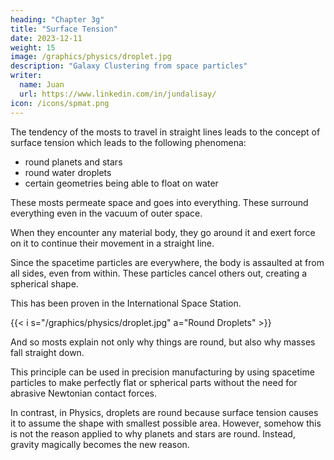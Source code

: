 ```yaml
---
heading: "Chapter 3g"
title: "Surface Tension"
date: 2023-12-11
weight: 15
image: /graphics/physics/droplet.jpg
description: "Galaxy Clustering from space particles"
writer:
  name: Juan
  url: https://www.linkedin.com/in/jundalisay/
icon: /icons/spmat.png
---
```



 <!-- 19:50 -->

The tendency of the mosts to travel in straight lines leads to the concept of surface tension which leads to the following phenomena:
- round planets and stars
- round water droplets
- certain geometries being able to float on water

<!-- Cartesian Physics explains that the reason for round droplets and round planets and stars are the same: spacetime particles travel in straight lines.

These invisible particles which Descartes called air-aether -->


These mosts permeate space and goes into everything. These surround everything even in the vacuum of outer space. 

When they encounter any material body, they go around it and exert force on it to continue their movement in a straight line. 

Since the spacetime particles are everywhere, the body is assaulted at from all sides, even from within. These particles cancel others out, creating a spherical shape. 

This has been proven in the International Space Station. 

{{< i s="/graphics/physics/droplet.jpg" a="Round Droplets" >}}


And so mosts explain not only why things are round, but also why masses fall straight down.

<!-- This single principle of the air-aether wanting to go in straight lines can also be extended to explain black hole accretion disks, quasar jets, and magnetism (i.e magnets connect in a straight line) -->

This principle can be used in precision manufacturing by using spacetime particles to make perfectly flat or spherical parts without the need for abrasive Newtonian contact forces. 



In contrast, in Physics, droplets are round because surface tension causes it to assume the shape with smallest possible area. However, somehow this is not the reason applied to why planets and stars are round. Instead, gravity magically becomes the new reason. 

